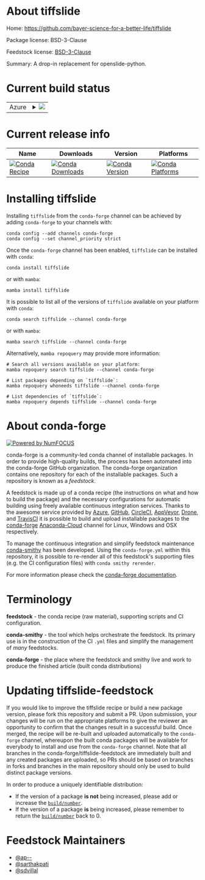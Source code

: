About tiffslide
===============

Home: https://github.com/bayer-science-for-a-better-life/tiffslide

Package license: BSD-3-Clause

Feedstock license: [BSD-3-Clause](https://github.com/conda-forge/tiffslide-feedstock/blob/main/LICENSE.txt)

Summary: A drop-in replacement for openslide-python.

Current build status
====================


<table>
    
  <tr>
    <td>Azure</td>
    <td>
      <details>
        <summary>
          <a href="https://dev.azure.com/conda-forge/feedstock-builds/_build/latest?definitionId=15294&branchName=main">
            <img src="https://dev.azure.com/conda-forge/feedstock-builds/_apis/build/status/tiffslide-feedstock?branchName=main">
          </a>
        </summary>
        <table>
          <thead><tr><th>Variant</th><th>Status</th></tr></thead>
          <tbody><tr>
              <td>linux_64_python3.10.____cpython</td>
              <td>
                <a href="https://dev.azure.com/conda-forge/feedstock-builds/_build/latest?definitionId=15294&branchName=main">
                  <img src="https://dev.azure.com/conda-forge/feedstock-builds/_apis/build/status/tiffslide-feedstock?branchName=main&jobName=linux&configuration=linux_64_python3.10.____cpython" alt="variant">
                </a>
              </td>
            </tr><tr>
              <td>linux_64_python3.7.____cpython</td>
              <td>
                <a href="https://dev.azure.com/conda-forge/feedstock-builds/_build/latest?definitionId=15294&branchName=main">
                  <img src="https://dev.azure.com/conda-forge/feedstock-builds/_apis/build/status/tiffslide-feedstock?branchName=main&jobName=linux&configuration=linux_64_python3.7.____cpython" alt="variant">
                </a>
              </td>
            </tr><tr>
              <td>linux_64_python3.8.____cpython</td>
              <td>
                <a href="https://dev.azure.com/conda-forge/feedstock-builds/_build/latest?definitionId=15294&branchName=main">
                  <img src="https://dev.azure.com/conda-forge/feedstock-builds/_apis/build/status/tiffslide-feedstock?branchName=main&jobName=linux&configuration=linux_64_python3.8.____cpython" alt="variant">
                </a>
              </td>
            </tr><tr>
              <td>linux_64_python3.9.____cpython</td>
              <td>
                <a href="https://dev.azure.com/conda-forge/feedstock-builds/_build/latest?definitionId=15294&branchName=main">
                  <img src="https://dev.azure.com/conda-forge/feedstock-builds/_apis/build/status/tiffslide-feedstock?branchName=main&jobName=linux&configuration=linux_64_python3.9.____cpython" alt="variant">
                </a>
              </td>
            </tr><tr>
              <td>osx_64_python3.10.____cpython</td>
              <td>
                <a href="https://dev.azure.com/conda-forge/feedstock-builds/_build/latest?definitionId=15294&branchName=main">
                  <img src="https://dev.azure.com/conda-forge/feedstock-builds/_apis/build/status/tiffslide-feedstock?branchName=main&jobName=osx&configuration=osx_64_python3.10.____cpython" alt="variant">
                </a>
              </td>
            </tr><tr>
              <td>osx_64_python3.7.____cpython</td>
              <td>
                <a href="https://dev.azure.com/conda-forge/feedstock-builds/_build/latest?definitionId=15294&branchName=main">
                  <img src="https://dev.azure.com/conda-forge/feedstock-builds/_apis/build/status/tiffslide-feedstock?branchName=main&jobName=osx&configuration=osx_64_python3.7.____cpython" alt="variant">
                </a>
              </td>
            </tr><tr>
              <td>osx_64_python3.8.____cpython</td>
              <td>
                <a href="https://dev.azure.com/conda-forge/feedstock-builds/_build/latest?definitionId=15294&branchName=main">
                  <img src="https://dev.azure.com/conda-forge/feedstock-builds/_apis/build/status/tiffslide-feedstock?branchName=main&jobName=osx&configuration=osx_64_python3.8.____cpython" alt="variant">
                </a>
              </td>
            </tr><tr>
              <td>osx_64_python3.9.____cpython</td>
              <td>
                <a href="https://dev.azure.com/conda-forge/feedstock-builds/_build/latest?definitionId=15294&branchName=main">
                  <img src="https://dev.azure.com/conda-forge/feedstock-builds/_apis/build/status/tiffslide-feedstock?branchName=main&jobName=osx&configuration=osx_64_python3.9.____cpython" alt="variant">
                </a>
              </td>
            </tr><tr>
              <td>osx_arm64_python3.10.____cpython</td>
              <td>
                <a href="https://dev.azure.com/conda-forge/feedstock-builds/_build/latest?definitionId=15294&branchName=main">
                  <img src="https://dev.azure.com/conda-forge/feedstock-builds/_apis/build/status/tiffslide-feedstock?branchName=main&jobName=osx&configuration=osx_arm64_python3.10.____cpython" alt="variant">
                </a>
              </td>
            </tr><tr>
              <td>osx_arm64_python3.8.____cpython</td>
              <td>
                <a href="https://dev.azure.com/conda-forge/feedstock-builds/_build/latest?definitionId=15294&branchName=main">
                  <img src="https://dev.azure.com/conda-forge/feedstock-builds/_apis/build/status/tiffslide-feedstock?branchName=main&jobName=osx&configuration=osx_arm64_python3.8.____cpython" alt="variant">
                </a>
              </td>
            </tr><tr>
              <td>osx_arm64_python3.9.____cpython</td>
              <td>
                <a href="https://dev.azure.com/conda-forge/feedstock-builds/_build/latest?definitionId=15294&branchName=main">
                  <img src="https://dev.azure.com/conda-forge/feedstock-builds/_apis/build/status/tiffslide-feedstock?branchName=main&jobName=osx&configuration=osx_arm64_python3.9.____cpython" alt="variant">
                </a>
              </td>
            </tr><tr>
              <td>win_64_python3.10.____cpython</td>
              <td>
                <a href="https://dev.azure.com/conda-forge/feedstock-builds/_build/latest?definitionId=15294&branchName=main">
                  <img src="https://dev.azure.com/conda-forge/feedstock-builds/_apis/build/status/tiffslide-feedstock?branchName=main&jobName=win&configuration=win_64_python3.10.____cpython" alt="variant">
                </a>
              </td>
            </tr><tr>
              <td>win_64_python3.7.____cpython</td>
              <td>
                <a href="https://dev.azure.com/conda-forge/feedstock-builds/_build/latest?definitionId=15294&branchName=main">
                  <img src="https://dev.azure.com/conda-forge/feedstock-builds/_apis/build/status/tiffslide-feedstock?branchName=main&jobName=win&configuration=win_64_python3.7.____cpython" alt="variant">
                </a>
              </td>
            </tr><tr>
              <td>win_64_python3.8.____cpython</td>
              <td>
                <a href="https://dev.azure.com/conda-forge/feedstock-builds/_build/latest?definitionId=15294&branchName=main">
                  <img src="https://dev.azure.com/conda-forge/feedstock-builds/_apis/build/status/tiffslide-feedstock?branchName=main&jobName=win&configuration=win_64_python3.8.____cpython" alt="variant">
                </a>
              </td>
            </tr><tr>
              <td>win_64_python3.9.____cpython</td>
              <td>
                <a href="https://dev.azure.com/conda-forge/feedstock-builds/_build/latest?definitionId=15294&branchName=main">
                  <img src="https://dev.azure.com/conda-forge/feedstock-builds/_apis/build/status/tiffslide-feedstock?branchName=main&jobName=win&configuration=win_64_python3.9.____cpython" alt="variant">
                </a>
              </td>
            </tr>
          </tbody>
        </table>
      </details>
    </td>
  </tr>
</table>

Current release info
====================

| Name | Downloads | Version | Platforms |
| --- | --- | --- | --- |
| [![Conda Recipe](https://img.shields.io/badge/recipe-tiffslide-green.svg)](https://anaconda.org/conda-forge/tiffslide) | [![Conda Downloads](https://img.shields.io/conda/dn/conda-forge/tiffslide.svg)](https://anaconda.org/conda-forge/tiffslide) | [![Conda Version](https://img.shields.io/conda/vn/conda-forge/tiffslide.svg)](https://anaconda.org/conda-forge/tiffslide) | [![Conda Platforms](https://img.shields.io/conda/pn/conda-forge/tiffslide.svg)](https://anaconda.org/conda-forge/tiffslide) |

Installing tiffslide
====================

Installing `tiffslide` from the `conda-forge` channel can be achieved by adding `conda-forge` to your channels with:

```
conda config --add channels conda-forge
conda config --set channel_priority strict
```

Once the `conda-forge` channel has been enabled, `tiffslide` can be installed with `conda`:

```
conda install tiffslide
```

or with `mamba`:

```
mamba install tiffslide
```

It is possible to list all of the versions of `tiffslide` available on your platform with `conda`:

```
conda search tiffslide --channel conda-forge
```

or with `mamba`:

```
mamba search tiffslide --channel conda-forge
```

Alternatively, `mamba repoquery` may provide more information:

```
# Search all versions available on your platform:
mamba repoquery search tiffslide --channel conda-forge

# List packages depending on `tiffslide`:
mamba repoquery whoneeds tiffslide --channel conda-forge

# List dependencies of `tiffslide`:
mamba repoquery depends tiffslide --channel conda-forge
```


About conda-forge
=================

[![Powered by
NumFOCUS](https://img.shields.io/badge/powered%20by-NumFOCUS-orange.svg?style=flat&colorA=E1523D&colorB=007D8A)](https://numfocus.org)

conda-forge is a community-led conda channel of installable packages.
In order to provide high-quality builds, the process has been automated into the
conda-forge GitHub organization. The conda-forge organization contains one repository
for each of the installable packages. Such a repository is known as a *feedstock*.

A feedstock is made up of a conda recipe (the instructions on what and how to build
the package) and the necessary configurations for automatic building using freely
available continuous integration services. Thanks to the awesome service provided by
[Azure](https://azure.microsoft.com/en-us/services/devops/), [GitHub](https://github.com/),
[CircleCI](https://circleci.com/), [AppVeyor](https://www.appveyor.com/),
[Drone](https://cloud.drone.io/welcome), and [TravisCI](https://travis-ci.com/)
it is possible to build and upload installable packages to the
[conda-forge](https://anaconda.org/conda-forge) [Anaconda-Cloud](https://anaconda.org/)
channel for Linux, Windows and OSX respectively.

To manage the continuous integration and simplify feedstock maintenance
[conda-smithy](https://github.com/conda-forge/conda-smithy) has been developed.
Using the ``conda-forge.yml`` within this repository, it is possible to re-render all of
this feedstock's supporting files (e.g. the CI configuration files) with ``conda smithy rerender``.

For more information please check the [conda-forge documentation](https://conda-forge.org/docs/).

Terminology
===========

**feedstock** - the conda recipe (raw material), supporting scripts and CI configuration.

**conda-smithy** - the tool which helps orchestrate the feedstock.
                   Its primary use is in the construction of the CI ``.yml`` files
                   and simplify the management of *many* feedstocks.

**conda-forge** - the place where the feedstock and smithy live and work to
                  produce the finished article (built conda distributions)


Updating tiffslide-feedstock
============================

If you would like to improve the tiffslide recipe or build a new
package version, please fork this repository and submit a PR. Upon submission,
your changes will be run on the appropriate platforms to give the reviewer an
opportunity to confirm that the changes result in a successful build. Once
merged, the recipe will be re-built and uploaded automatically to the
`conda-forge` channel, whereupon the built conda packages will be available for
everybody to install and use from the `conda-forge` channel.
Note that all branches in the conda-forge/tiffslide-feedstock are
immediately built and any created packages are uploaded, so PRs should be based
on branches in forks and branches in the main repository should only be used to
build distinct package versions.

In order to produce a uniquely identifiable distribution:
 * If the version of a package **is not** being increased, please add or increase
   the [``build/number``](https://docs.conda.io/projects/conda-build/en/latest/resources/define-metadata.html#build-number-and-string).
 * If the version of a package **is** being increased, please remember to return
   the [``build/number``](https://docs.conda.io/projects/conda-build/en/latest/resources/define-metadata.html#build-number-and-string)
   back to 0.

Feedstock Maintainers
=====================

* [@ap--](https://github.com/ap--/)
* [@sarthakpati](https://github.com/sarthakpati/)
* [@sdvillal](https://github.com/sdvillal/)

